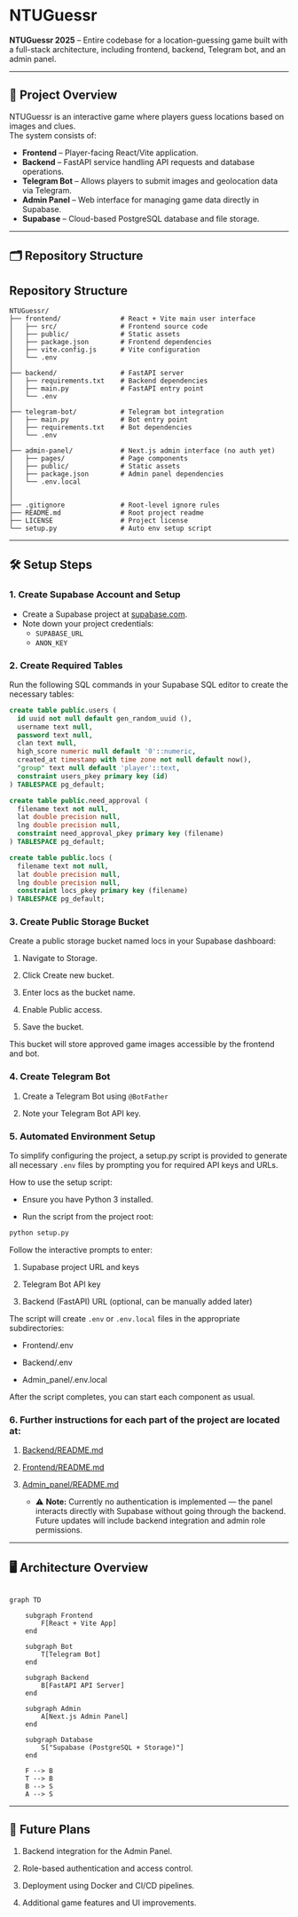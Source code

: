 # NTUGuessr

**NTUGuessr 2025** – Entire codebase for a location-guessing game built with a full-stack architecture, including frontend, backend, Telegram bot, and an admin panel.

---

## 📌 Project Overview

NTUGuessr is an interactive game where players guess locations based on images and clues.  
The system consists of:

- **Frontend** – Player-facing React/Vite application.
- **Backend** – FastAPI service handling API requests and database operations.
- **Telegram Bot** – Allows players to submit images and geolocation data via Telegram.
- **Admin Panel** – Web interface for managing game data directly in Supabase.
- **Supabase** – Cloud-based PostgreSQL database and file storage.

---

## 🗂️ Repository Structure

## Repository Structure

```plaintext
NTUGuessr/
├── frontend/               # React + Vite main user interface
│   ├── src/                # Frontend source code
│   ├── public/             # Static assets
│   ├── package.json        # Frontend dependencies
│   ├── vite.config.js      # Vite configuration
│   └── .env
│
├── backend/                # FastAPI server
│   ├── requirements.txt    # Backend dependencies
│   ├── main.py             # FastAPI entry point
│   └── .env
│
├── telegram-bot/           # Telegram bot integration
│   ├── main.py             # Bot entry point
│   ├── requirements.txt    # Bot dependencies
│   └── .env
│
├── admin-panel/            # Next.js admin interface (no auth yet)
│   ├── pages/              # Page components
│   ├── public/             # Static assets
│   ├── package.json        # Admin panel dependencies
│   └── .env.local
│
│
├── .gitignore              # Root-level ignore rules
├── README.md               # Root project readme
├── LICENSE                 # Project license
└── setup.py                # Auto env setup script
```

---

## 🛠️ Setup Steps

### 1. Create Supabase Account and Setup

- Create a Supabase project at [supabase.com](https://supabase.com).
- Note down your project credentials:
  - `SUPABASE_URL`
  - `ANON_KEY`

### 2. Create Required Tables

Run the following SQL commands in your Supabase SQL editor to create the necessary tables:

```sql
create table public.users (
  id uuid not null default gen_random_uuid (),
  username text null,
  password text null,
  clan text null,
  high_score numeric null default '0'::numeric,
  created_at timestamp with time zone not null default now(),
  "group" text null default 'player'::text,
  constraint users_pkey primary key (id)
) TABLESPACE pg_default;

create table public.need_approval (
  filename text not null,
  lat double precision null,
  lng double precision null,
  constraint need_approval_pkey primary key (filename)
) TABLESPACE pg_default;

create table public.locs (
  filename text not null,
  lat double precision null,
  lng double precision null,
  constraint locs_pkey primary key (filename)
) TABLESPACE pg_default;
```

### 3. Create Public Storage Bucket

Create a public storage bucket named locs in your Supabase dashboard:

1. Navigate to Storage.

2. Click Create new bucket.

3. Enter locs as the bucket name.

4. Enable Public access.

5. Save the bucket.

This bucket will store approved game images accessible by the frontend and bot.

### 4. Create Telegram Bot

1. Create a Telegram Bot using `@BotFather`

2. Note your Telegram Bot API key.

### 5. Automated Environment Setup

To simplify configuring the project, a setup.py script is provided to generate all necessary `.env` files by prompting you for required API keys and URLs.

How to use the setup script:

- Ensure you have Python 3 installed.

- Run the script from the project root:

```bash
python setup.py
```

Follow the interactive prompts to enter:

1. Supabase project URL and keys

2. Telegram Bot API key

3. Backend (FastAPI) URL (optional, can be manually added later)

The script will create `.env` or `.env.local` files in the appropriate subdirectories:

- Frontend/.env

- Backend/.env

- Admin_panel/.env.local

After the script completes, you can start each component as usual.

### 6. Further instructions for each part of the project are located at:

1.  [Backend/README.md](Backend/README.md)

2.  [Frontend/README.md](Frontend/README.md)

3.  [Admin_panel/README.md](Admin_panel/README.md)
    - ⚠ **Note:** Currently no authentication is implemented — the panel interacts directly with Supabase without going through the backend. Future updates will include backend integration and admin role permissions.

---

## 🖥️ Architecture Overview

```mermaid

graph TD

    subgraph Frontend
        F[React + Vite App]
    end

    subgraph Bot
        T[Telegram Bot]
    end

    subgraph Backend
        B[FastAPI API Server]
    end

    subgraph Admin
        A[Next.js Admin Panel]
    end

    subgraph Database
        S["Supabase (PostgreSQL + Storage)"]
    end

    F --> B
    T --> B
    B --> S
    A --> S
```

---

## 🚀 Future Plans

1. Backend integration for the Admin Panel.

2. Role-based authentication and access control.

3. Deployment using Docker and CI/CD pipelines.

4. Additional game features and UI improvements.
